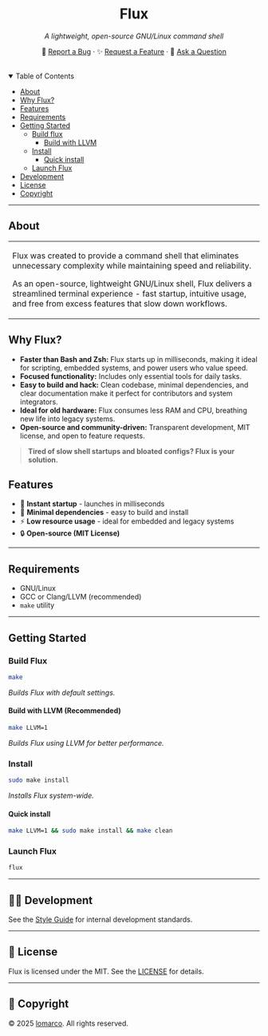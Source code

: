 <h1 align="center">Flux</h1>
<p align="center"><em>A lightweight, open-source GNU/Linux command shell</em></p>
<p align="center">
  🐞 <a href="https://github.com/VorPijakov23/flux/issues/new?template=bug_report.md">Report a Bug</a> ·
  ✨ <a href="https://github.com/VorPijakov23/flux/issues/new?template=feature_request.md">Request a Feature</a> ·
  💬 <a href="https://github.com/VorPijakov23/flux/discussions">Ask a Question</a>
</p>

<br />

<details open="open">
<summary>Table of Contents</summary>

- [About](#about)
- [Why Flux?](#why-flux)
- [Features](#features)
- [Requirements](#requirements)
- [Getting Started](#getting-started)
  - [Build flux](#build-flux)
    - [Build with LLVM](#built-with-llvm)
  - [Install](#install)
    - [Quick install](#quick-install)
  - [Launch Flux](#launch-flux)
- [Development](#development)
- [License](#license)
- [Copyright](#copyright)
</details>

---

## About
<table>
<tr>
<td>

Flux was created to provide a command shell that eliminates unnecessary complexity while maintaining speed and reliability.

As an open-source, lightweight GNU/Linux shell, Flux delivers a streamlined terminal experience - fast startup, intuitive usage, and free from excess features that slow down workflows.
</td>
</tr>
</table>

## Why Flux?

- **Faster than Bash and Zsh:** Flux starts up in milliseconds, making it ideal for scripting, embedded systems, and power users who value speed.
- **Focused functionality:** Includes only essential tools for daily tasks.
- **Easy to build and hack:** Clean codebase, minimal dependencies, and clear documentation make it perfect for contributors and system integrators.
- **Ideal for old hardware:** Flux consumes less RAM and CPU, breathing new life into legacy systems.
- **Open-source and community-driven:** Transparent development, MIT license, and open to feature requests.

> **Tired of slow shell startups and bloated configs? Flux is your solution.**

## Features

- 🚀 **Instant startup** - launches in milliseconds
- 🧩 **Minimal dependencies** - easy to build and install
- ⚡ **Low resource usage** - ideal for embedded and legacy systems
- 🔒 **Open-source (MIT License)**
---

<!-- Screenshots block and dont forget "---" in end -->

## Requirements

- GNU/Linux
- GCC or Clang/LLVM (recommended)
- `make` utility

---

## Getting Started

### Build Flux
```bash
make
```
*Builds Flux with default settings.*

#### Build with LLVM (Recommended)
```bash
make LLVM=1
```
*Builds Flux using LLVM for better performance.*

### Install
```bash
sudo make install
```
*Installs Flux system-wide.*

#### Quick install
```bash
make LLVM=1 && sudo make install && make clean
```

### Launch Flux
```bash
flux
```
---

## 👩‍💻 Development
See the [Style Guide](STYLEGUIDE.md) for internal development standards.

---

## 📄 License
Flux is licensed under the MIT. See the [LICENSE](LICENSE) for details.

---

## 👤 Copyright
© 2025 [lomarco](https://github.com/lomarco). All rights reserved.
